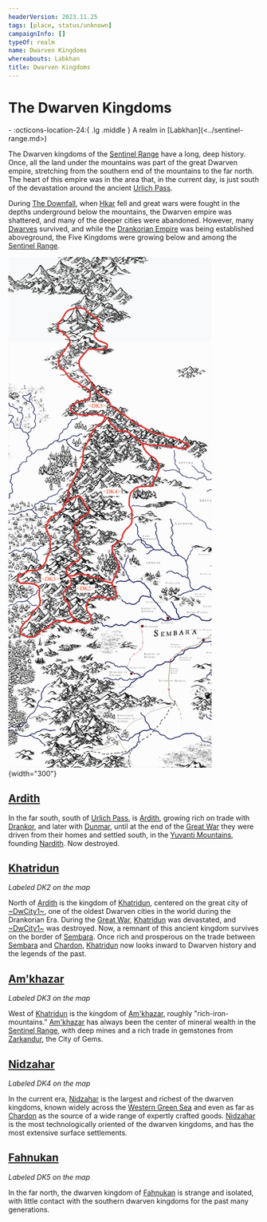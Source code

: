 ```yaml
---
headerVersion: 2023.11.25
tags: [place, status/unknown]
campaignInfo: []
typeOf: realm
name: Dwarven Kingdoms
whereabouts: Labkhan
title: Dwarven Kingdoms
---
```

# The Dwarven Kingdoms
<div class="grid cards ext-narrow-margin ext-one-column" markdown>
-    :octicons-location-24:{ .lg .middle } A realm in [Labkhan](<../sentinel-range.md>)  
</div>


The Dwarven kingdoms of the [Sentinel Range](<../sentinel-range.md>) have a long, deep history. Once, all the land under the mountains was part of the great Dwarven empire, stretching from the southern end of the mountains to the  far north. The heart of this empire was in the area that, in the current day, is just south of the devastation around the ancient [Urlich Pass](<../urlich-pass.md>). 

During [The Downfall](<../../../events/ancient/the-downfall.md>), when [Hkar](<../../../history/pre-downfall/hkar.md>) fell and great wars were fought in the depths underground below the mountains, the Dwarven empire was shattered, and many of the deeper cities were abandoned. However, many [Dwarves](<../../../species/children-of-the-embodied-gods/dwarves/dwarves.md>) survived, and while the [Drankorian Empire](<../../../history/drankorian-era/drankorian-empire.md>) was being established aboveground, the Five Kingdoms were growing below and among the [Sentinel Range](<../sentinel-range.md>).

![Dwarven Kingdoms Map](../../../assets/dwarven-kingdoms-map.png){width="300"}
 
## [Ardith](<./ardith.md>)
In the far south, south of [Urlich Pass](<../urlich-pass.md>), is [Ardith](<./ardith.md>), growing rich on trade with [Drankor](<../../../history/drankorian-era/drankorian-empire.md>), and later with [Dunmar](<../../greater-dunmar/realms/dunmar/dunmar.md>), until at the end of the [Great War](<../../../events/1500s/great-war.md>) they were driven from their homes and settled south, in the [Yuvanti Mountains](<../../greater-dunmar/yuvanti-mountains.md>), founding [Nardith](<../../greater-dunmar/realms/nardith/nardith.md>). Now destroyed. 
## [Khatridun](<./khatridun.md>)
_Labeled DK2 on the map_

North of [Ardith](<./ardith.md>) is the kingdom of [Khatridun](<./khatridun.md>), centered on the great city of [~DwCity1~](<./dwcity1.md>), one of the oldest Dwarven cities in the world during the Drankorian Era. During the [Great War](<../../../events/1500s/great-war.md>), [Khatridun](<./khatridun.md>) was devastated, and [~DwCity1~](<./dwcity1.md>) was destroyed. Now, a remnant of this ancient kingdom survives on the border of [Sembara](<../../greater-sembara/sembara/sembara.md>). Once rich and prosperous on the trade between [Sembara](<../../greater-sembara/sembara/sembara.md>) and [Chardon](<../../west-coast/chardonian-empire/chardon/chardon.md>), [Khatridun](<./khatridun.md>) now looks inward to Dwarven history and the legends of the past.  

## [Am'khazar](<./am-khazar.md>)
_Labeled DK3 on the map_

West of [Khatridun](<./khatridun.md>) is the kingdom of [Am'khazar](<./am-khazar.md>), roughly "rich-iron-mountains." [Am'khazar](<./am-khazar.md>) has always been the center of mineral wealth in the [Sentinel Range](<../sentinel-range.md>), with deep mines and a rich trade in gemstones from [Zarkandur](<./zarkandur.md>), the City of Gems. 
## [Nidzahar](<./nidzahar.md>)
_Labeled DK4 on the map_

In the current era, [Nidzahar](<./nidzahar.md>) is the largest and richest of the dwarven kingdoms, known widely across the [Western Green Sea](<../../western-green-sea/western-green-sea.md>) and even as far as [Chardon](<../../west-coast/chardonian-empire/chardon/chardon.md>) as the source of a wide range of expertly crafted goods. [Nidzahar](<./nidzahar.md>) is the most technologically oriented of the dwarven kingdoms, and has the most extensive surface settlements. 
## [Fahnukan](<./fahnukan.md>)
_Labeled DK5 on the map_

In the far north, the dwarven kingdom of [Fahnukan](<./fahnukan.md>) is strange and isolated, with little contact with the southern dwarven kingdoms for the past many generations. 

  
